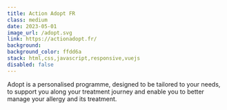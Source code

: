 ```yaml
---
title: Action Adopt FR
class: medium
date: 2023-05-01
image_url: /adopt.svg
link: https://actionadopt.fr/
background:
background_color: ffdd6a
stack: html,css,javascript,responsive,vuejs
disabled: false
---
```


Adopt is a personalised programme, designed to be tailored to your needs, to support you along your treatment journey and enable you to better manage your allergy and its treatment.